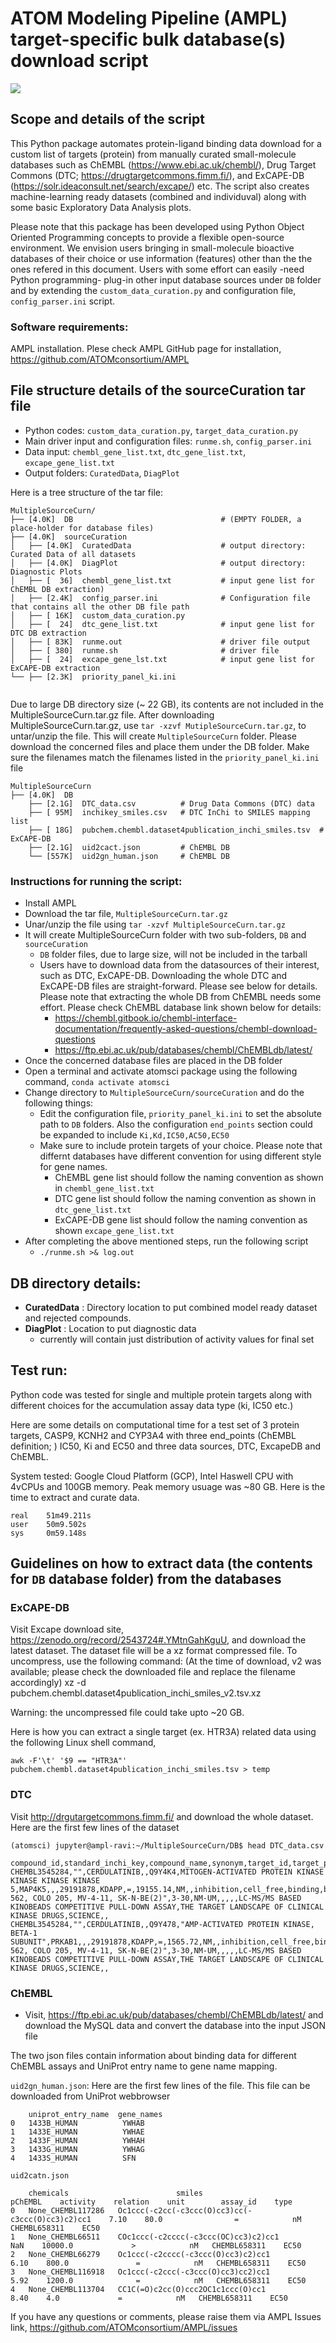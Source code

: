 # ATOM Modeling Pipeline (AMPL) target-specific bulk database(s) download script

![](./../Img/BuldDownload.png) 

## Scope and details of the script

This Python package automates protein-ligand binding data download for a custom list of targets (protein) from manually curated small-molecule databases such as ChEMBL (https://www.ebi.ac.uk/chembl/), Drug Target Commons (DTC; https://drugtargetcommons.fimm.fi/), and ExCAPE-DB (https://solr.ideaconsult.net/search/excape/) etc. The script also creates machine-learning ready datasets (combined and individuval) along with some basic Exploratory Data Analysis plots. 

Please note that this package has been developed using Python Object Oriented Programming concepts to provide a flexible open-source environment. We envision users bringing in small-molecule bioactive databases of their choice or use information (features) other than the the ones refered in this document. 
Users with some effort can easily -need Python programming- plug-in other input database sources under `DB` folder and by extending the `custom_data_curation.py` and configuration file, `config_parser.ini` script.    

### Software requirements: 

AMPL installation. Plese check AMPL GitHub page for installation, https://github.com/ATOMconsortium/AMPL 

## File structure details of the sourceCuration tar file
* Python codes: `custom_data_curation.py`, `target_data_curation.py`
* Main driver input and configuration files: `runme.sh`, `config_parser.ini`
* Data input: `chembl_gene_list.txt`, `dtc_gene_list.txt`, `excape_gene_list.txt` 
* Output folders: `CuratedData`, `DiagPlot`

Here is a tree structure of the tar file:  
```     
MultipleSourceCurn/
├── [4.0K]  DB                                 # (EMPTY FOLDER, a place-holder for database files) 
├── [4.0K]  sourceCuration
│   ├── [4.0K]  CuratedData                    # output directory: Curated Data of all datasets  
│   ├── [4.0K]  DiagPlot                       # output directory: Diagnostic Plots 
│   ├── [  36]  chembl_gene_list.txt           # input gene list for ChEMBL DB extraction)
│   ├── [2.4K]  config_parser.ini              # Configuration file that contains all the other DB file path 
│   ├── [ 16K]  custom_data_curation.py
│   ├── [  24]  dtc_gene_list.txt              # input gene list for DTC DB extraction
│   ├── [ 83K]  runme.out                      # driver file output 
│   ├── [ 380]  runme.sh                       # driver file  
│   ├── [  24]  excape_gene_lst.txt            # input gene list for ExCAPE-DB extraction
└── ├── [2.3K]  priority_panel_ki.ini          
 
```

Due to large DB directory size (~ 22 GB), its contents are not included in the MultipleSourceCurn.tar.gz file. 
After downloading MultipleSourceCurn.tar.gz, use `tar -xzvf MutipleSourceCurn.tar.gz`, to untar/unzip the 
file. This will create `MultipleSourceCurn` folder. Please download the concerned files and place them under the 
DB folder. Make sure the filenames match the filenames listed in the `priority_panel_ki.ini` file

```
MultipleSourceCurn
├── [4.0K]  DB
    ├── [2.1G]  DTC_data.csv          # Drug Data Commons (DTC) data 
    ├── [ 95M]  inchikey_smiles.csv   # DTC InChi to SMILES mapping list
    ├── [ 18G]  pubchem.chembl.dataset4publication_inchi_smiles.tsv  # ExCAPE-DB
    ├── [2.1G]  uid2cact.json         # ChEMBL DB 
    └── [557K]  uid2gn_human.json     # ChEMBL DB
```

### Instructions for running the script:
* Install AMPL 
* Download the tar file, `MultipleSourceCurn.tar.gz`
* Unar/unzip the file using `tar -xzvf MultipleSourceCurn.tar.gz`
* It will create MultipleSourceCurn folder with two sub-folders, `DB` and `sourceCuration`
   * `DB` folder files, due to large size, will not be included in the tarball 
   * Users have to download data from the datasources of their interest, such as DTC, ExCAPE-DB. Downloading the whole DTC and ExCAPE-DB files are straight-forward. Please see below for details. Please note that extracting the whole DB from ChEMBL needs some effort. Please check ChEMBL database link shown below for details:
      * https://chembl.gitbook.io/chembl-interface-documentation/frequently-asked-questions/chembl-download-questions
      * https://ftp.ebi.ac.uk/pub/databases/chembl/ChEMBLdb/latest/
* Once the concerned database files are placed in the DB folder 
* Open a terminal and activate atomsci package using the following command, `conda activate atomsci`
* Change directory to `MultipleSourceCurn/sourceCuration` and do the following things: 
  - Edit the configuration file, `priority_panel_ki.ini` to set the absolute path to `DB` folders. Also the configuration `end_points` section could be expanded to include `Ki,Kd,IC50,AC50,EC50`
  - Make sure to include protein targets of your choice. Please note that differnt databases have different convention for using different style for gene names. 
    * ChEMBL gene list should follow the naming convention as shown in `chembl_gene_list.txt`
    * DTC gene list should follow the naming convention as shown in `dtc_gene_list.txt` 
    * ExCAPE-DB gene list should follow the naming convention as shown `excape_gene_list.txt`
* After completing the above mentioned steps, run the following script
  - `./runme.sh >& log.out` 
  

## DB directory details: 

* **CuratedData** : Directory location to put combined model ready dataset and rejected compounds.
* **DiagPlot**  : Location to put diagnostic data 
    * currently will contain just distribution of activity values for final set

## Test run: 
Python code was tested for single and multiple protein targets along with different choices 
for the accumulation assay data type (ki, IC50 etc.)  

Here are some details on computational time for a test set of 3 protein targets, CASP9, KCNH2 and CYP3A4 with 
three end_points (ChEMBL definition;  ) IC50, Ki and EC50 and three data sources, DTC, ExcapeDB and ChEMBL. 

System tested: Google Cloud Platform (GCP), Intel Haswell CPU with 4vCPUs and 100GB memory. 
Peak memory usuage was ~80 GB. Here is the time to extract and curate data.

```
real    51m49.211s
user    50m9.502s
sys     0m59.148s
```

## Guidelines on how to extract data (the contents for `DB` database folder) from the databases

### ExCAPE-DB

Visit Excape download site, https://zenodo.org/record/2543724#.YMtnGahKguU,
and download the latest dataset. The dataset file will be a xz format compressed file. 
To uncompress, use the following command: 
(At the time of download, v2 was available; please check the downloaded file and replace the 
filename accordingly)
xz -d pubchem.chembl.dataset4publication_inchi_smiles_v2.tsv.xz 

Warning: the uncompressed file could take upto ~20 GB. 

Here is how you can extract a single target (ex. HTR3A) related data using the following Linux shell command,
```
awk -F'\t' '$9 == "HTR3A"'  pubchem.chembl.dataset4publication_inchi_smiles.tsv > temp
```
### DTC

Visit http://drgutargetcommons.fimm.fi/ and download the whole dataset. Here are the first few lines of the dataset

```
(atomsci) jupyter@ampl-ravi:~/MultipleSourceCurn/DB$ head DTC_data.csv

compound_id,standard_inchi_key,compound_name,synonym,target_id,target_pref_name,gene_names,wildtype_or_mutant,mutation_info,pubmed_id,standard_type,standard_relation,standard_value,standard_units,activity_comment,ep_action_mode,assay_format,assaytype,assay_subtype,inhibitor_type,detection_tech,assay_cell_line,compound_concentration_value,compound_concentration_value_unit,substrate_type,substrate_relation,substrate_value,substrate_units,assay_description,title,journal,doc_type,annotation_comments
CHEMBL3545284,"",CERDULATINIB,,Q9Y4K4,MITOGEN-ACTIVATED PROTEIN KINASE KINASE KINASE KINASE 5,MAP4K5,,,29191878,KDAPP,=,19155.14,NM,,inhibition,cell_free,binding,binding_reversible,"",label_free_technology,"K-562, COLO 205, MV-4-11, SK-N-BE(2)",3-30,NM-UM,,,,,LC-MS/MS BASED KINOBEADS COMPETITIVE PULL-DOWN ASSAY,THE TARGET LANDSCAPE OF CLINICAL KINASE DRUGS,SCIENCE,,
CHEMBL3545284,"",CERDULATINIB,,Q9Y478,"AMP-ACTIVATED PROTEIN KINASE, BETA-1 SUBUNIT",PRKAB1,,,29191878,KDAPP,=,1565.72,NM,,inhibition,cell_free,binding,binding_reversible,"",label_free_technology,"K-562, COLO 205, MV-4-11, SK-N-BE(2)",3-30,NM-UM,,,,,LC-MS/MS BASED KINOBEADS COMPETITIVE PULL-DOWN ASSAY,THE TARGET LANDSCAPE OF CLINICAL KINASE DRUGS,SCIENCE,,

```

### ChEMBL 

* Visit, https://ftp.ebi.ac.uk/pub/databases/chembl/ChEMBLdb/latest/ and download the MySQL data and convert the database 
into the input JSON file 

The two json files contain information about binding data for different ChEMBL assays and UniProt entry name to gene name mapping.

`uid2gn_human.json`: Here are the first few lines of the file. This file can be downloaded from UniProt webbrowser
```
	uniprot_entry_name	gene_names
0	1433B_HUMAN	         YWHAB
1	1433E_HUMAN	         YWHAE
2	1433F_HUMAN	         YWHAH
3	1433G_HUMAN	         YWHAG
4	1433S_HUMAN	         SFN
```

`uid2catn.json` 

```
	chemicals	                     smiles	                             pChEMBL	activity	relation	unit	    assay_id	type
0	None_CHEMBL117286	Oc1ccc(-c2cc(-c3ccc(O)cc3)cc(-c3ccc(O)cc3)c2)cc1	7.10	80.0	            =	         nM	  CHEMBL658311	  EC50
1	None_CHEMBL66511	COc1ccc(-c2cccc(-c3ccc(OC)cc3)c2)cc1	                 NaN	10000.0	            >	         nM	  CHEMBL658311	  EC50
2	None_CHEMBL66279	Oc1ccc(-c2cccc(-c3ccc(O)cc3)c2)cc1	                6.10	800.0	            =	         nM	  CHEMBL658311	  EC50
3	None_CHEMBL116918	Oc1ccc(-c2ccc(-c3ccc(O)cc3)cc2)cc1	                5.92	1200.0	            =	         nM	  CHEMBL658311	  EC50
4	None_CHEMBL113704	CC1C(=O)c2cc(O)ccc2OC1c1ccc(O)cc1	                8.40	4.0	            =	         nM	  CHEMBL658311	  EC50
```

If you have any questions or comments, please raise them via AMPL Issues link, https://github.com/ATOMconsortium/AMPL/issues
